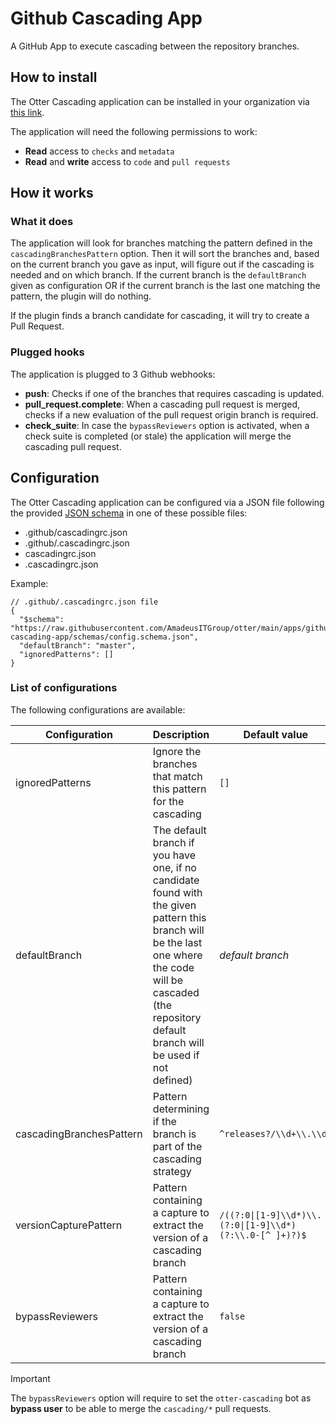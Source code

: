 # Github Cascading App

A GitHub App to execute cascading between the repository branches.

## How to install

The Otter Cascading application can be installed in your organization via [this link](https://github.com/apps/otter-cascading).

The application will need the following permissions to work:

- **Read** access to `checks` and `metadata`
- **Read** and **write** access to `code` and `pull requests`

## How it works

### What it does

The application will look for branches matching the pattern defined in the `cascadingBranchesPattern` option.
Then it will sort the branches and, based on the current branch you gave as input, will figure out if the cascading is needed and on which branch.
If the current branch is the `defaultBranch` given as configuration OR if the current branch is the last one matching the pattern, the plugin will do nothing.

If the plugin finds a branch candidate for cascading, it will try to create a Pull Request.

### Plugged hooks

The application is plugged to 3 Github webhooks:

- **push**: Checks if one of the branches that requires cascading is updated.
- **pull_request.complete**: When a cascading pull request is merged, checks if a new evaluation of the pull request origin branch is required.
- **check_suite**: In case the `bypassReviewers` option is activated, when a check suite is completed (or stale) the application will merge the cascading pull request.

## Configuration

The Otter Cascading application can be configured via a JSON file following the provided [JSON schema](./schemas/config.schema.json) in one of these possible files:

- .github/cascadingrc.json
- .github/.cascadingrc.json
- cascadingrc.json
- .cascadingrc.json

Example:

```json5
// .github/.cascadingrc.json file
{
  "$schema": "https://raw.githubusercontent.com/AmadeusITGroup/otter/main/apps/github-cascading-app/schemas/config.schema.json",
  "defaultBranch": "master",
  "ignoredPatterns": []
}
```

### List of configurations

The following configurations are available:

| Configuration            | Description                                                                                                                                                                                                   | Default value                                            | Type       |
| ------------------------ | ------------------------------------------------------------------------------------------------------------------------------------------------------------------------------------------------------------- | -------------------------------------------------------- | ---------- |
| ignoredPatterns          | Ignore the branches that match this pattern for the cascading                                                                                                                                                 | `[]`                                                     | `string[]` |
| defaultBranch            | The default branch if you have one, if no candidate found with the given pattern this branch will be the last one where the code will be cascaded (the repository default branch will be used if not defined) | *default branch*                                         | `string`   |
| cascadingBranchesPattern | Pattern determining if the branch is part of the cascading strategy                                                                                                                                           | `^releases?/\\d+\\.\\d+`                                 | `string`   |
| versionCapturePattern    | Pattern containing a capture to extract the version of a cascading branch                                                                                                                                     | `/((?:0\|[1-9]\\d*)\\.(?:0\|[1-9]\\d*)(?:\\.0-[^ ]+)?)$` | `string`   |
| bypassReviewers          | Pattern containing a capture to extract the version of a cascading branch                                                                                                                                     | `false`                                                  | `boolean`  |
> [!IMPORTANT]
> The `bypassReviewers` option will require to set the `otter-cascading` bot as **bypass user** to be able to merge the `cascading/*` pull requests.
